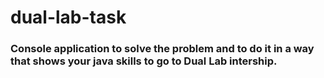 # dual-lab-task

  ### Console application to solve the problem and to do it in a way that shows your java skills to go to Dual Lab intership.
